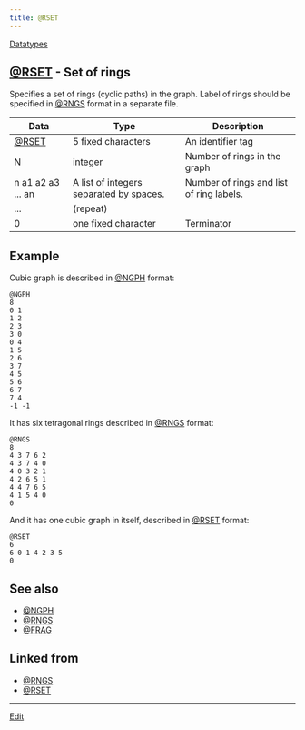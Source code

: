 ```yaml
---
title: @RSET
---
```

[Datatypes](/Datatypes)


## [@RSET](/@RSET) - Set of rings

Specifies a set of rings (cyclic paths) in the graph. Label of rings should be specified in [@RNGS](/@RNGS) format in a separate file.

|Data|Type|Description |
|-----|-----|-----|
|[@RSET](/@RSET)|5 fixed characters|An identifier tag |
|N|integer|Number of rings in the graph |
|n a1 a2 a3 ... an|A list of integers separated by spaces.|Number of rings and list of ring labels. |
|...|(repeat)| |
|0|one fixed character|Terminator |

## Example

Cubic graph is described in [@NGPH](/@NGPH) format:

```
@NGPH
8
0 1
1 2
2 3
3 0
0 4
1 5
2 6
3 7
4 5
5 6
6 7
7 4
-1 -1
```
It has six tetragonal rings described in [@RNGS](/@RNGS) format:

```
@RNGS
8
4 3 7 6 2
4 3 7 4 0
4 0 3 2 1
4 2 6 5 1
4 4 7 6 5
4 1 5 4 0
0
```
And it has one cubic graph in itself, described in [@RSET](/@RSET) format:

```
@RSET
6
6 0 1 4 2 3 5
0
```

## See also

* [@NGPH](/@NGPH)
* [@RNGS](/@RNGS)
* [@FRAG](/@FRAG)


## Linked from

* [@RNGS](/@RNGS)
* [@RSET](/@RSET)


----
[Edit](https://github.com/vitroid/vitroid.github.io/edit/master/MD/@RSET.md)
